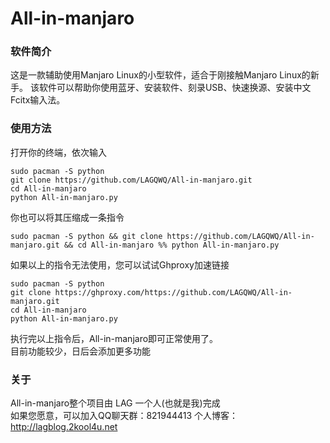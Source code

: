 # All-in-manjaro
### 软件简介
这是一款辅助使用Manjaro Linux的小型软件，适合于刚接触Manjaro Linux的新手。
该软件可以帮助你使用蓝牙、安装软件、刻录USB、快速换源、安装中文Fcitx输入法。
### 使用方法
打开你的终端，依次输入
```
sudo pacman -S python
git clone https://github.com/LAGQWQ/All-in-manjaro.git
cd All-in-manjaro
python All-in-manjaro.py
```
你也可以将其压缩成一条指令  
```
sudo pacman -S python && git clone https://github.com/LAGQWQ/All-in-manjaro.git && cd All-in-manjaro %% python All-in-manjaro.py
```
如果以上的指令无法使用，您可以试试Ghproxy加速链接
```
sudo pacman -S python
git clone https://ghproxy.com/https://github.com/LAGQWQ/All-in-manjaro.git
cd All-in-manjaro
python All-in-manjaro.py
```
执行完以上指令后，All-in-manjaro即可正常使用了。  
目前功能较少，日后会添加更多功能  
### 关于
All-in-manjaro整个项目由 LAG 一个人(也就是我)完成  
如果您愿意，可以加入QQ聊天群：821944413
个人博客：http://lagblog.2kool4u.net
